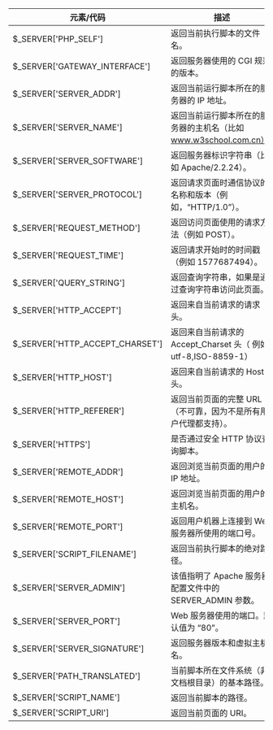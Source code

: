 |元素/代码	|描述|
|---------|------|
|$_SERVER['PHP_SELF']|	返回当前执行脚本的文件名。
|$_SERVER['GATEWAY_INTERFACE']|	返回服务器使用的 CGI 规范的版本。
|$_SERVER['SERVER_ADDR']	|返回当前运行脚本所在的服务器的 IP 地址。
|$_SERVER['SERVER_NAME']	|返回当前运行脚本所在的服务器的主机名（比如 www.w3school.com.cn）。
|$_SERVER['SERVER_SOFTWARE']	|返回服务器标识字符串（比如 Apache/2.2.24）。
|$_SERVER['SERVER_PROTOCOL']	|返回请求页面时通信协议的名称和版本（例如，“HTTP/1.0”）。
|$_SERVER['REQUEST_METHOD']	|返回访问页面使用的请求方法（例如 POST）。
|$_SERVER['REQUEST_TIME']	|返回请求开始时的时间戳（例如 1577687494）。
|$_SERVER['QUERY_STRING']	|返回查询字符串，如果是通过查询字符串访问此页面。
|$_SERVER['HTTP_ACCEPT']	|返回来自当前请求的请求头。
|$_SERVER['HTTP_ACCEPT_CHARSET']	|返回来自当前请求的 Accept_Charset 头（ 例如 utf-8,ISO-8859-1）
|$_SERVER['HTTP_HOST']	|返回来自当前请求的 Host 头。
|$_SERVER['HTTP_REFERER']	|返回当前页面的完整 URL（不可靠，因为不是所有用户代理都支持）。
|$_SERVER['HTTPS']|	是否通过安全 HTTP 协议查询脚本。
|$_SERVER['REMOTE_ADDR']	|返回浏览当前页面的用户的 IP 地址。
|$_SERVER['REMOTE_HOST']	|返回浏览当前页面的用户的主机名。
|$_SERVER['REMOTE_PORT']	|返回用户机器上连接到 Web 服务器所使用的端口号。
|$_SERVER['SCRIPT_FILENAME']	|返回当前执行脚本的绝对路径。
|$_SERVER['SERVER_ADMIN']	|该值指明了 Apache 服务器配置文件中的 SERVER_ADMIN 参数。
|$_SERVER['SERVER_PORT']	|Web 服务器使用的端口。默认值为 “80”。
|$_SERVER['SERVER_SIGNATURE']|返回服务器版本和虚拟主机名。
|$_SERVER['PATH_TRANSLATED']|	当前脚本所在文件系统（非文档根目录）的基本路径。
|$_SERVER['SCRIPT_NAME']	|返回当前脚本的路径。
|$_SERVER['SCRIPT_URI']	|返回当前页面的 URI。